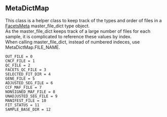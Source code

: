 ## MetaDictMap

This class is a helper class to keep track of the types and order of files in a [FacetsMeta](facetsmeta.md) master_file_dict type object.  
As the master_file_dict keeps track of a large number of files for each sample, it is complicated to reference these values by index.  
When calling master_file_dict, instead of numbered indeces, use MetaDictMap.FILE_NAME.

```
OUT_FILE = 0
CNCF_FILE = 1
QC_FILE = 2
FACETS_QC_FILE = 3
SELECTED_FIT_DIR = 4
GENE_FILE = 5
ADJUSTED_SEG_FILE = 6
CCF_MAF_FILE = 7
NONSIGNED_MAF_FILE = 8
UNADJUSTED_SEG_FILE = 9
MANIFEST_FILE = 10
FIT_STATUS = 11
SAMPLE_BASE_DIR = 12
```
